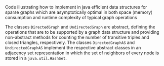 Code illustrating how to implement in java efficient data structures for sparse graphs which are asymptotically optimal in both space (memory) consumption and runtime complexity of typical graph operations

The classes ```DirectedGraph``` and ```UndirectedGraph``` are abstract, defining the operations that are to be supported by a graph data structure and providing non-abstract methods for counting the number of transitive triples and closed triangles, respectively. The classes ```DirectedGraphAS``` and ```UndirectedGraphAS``` implement the respective abstract classes in an adjacency set representation in which the set of neighbors of every node is stored in a ```java.util.HashSet```.
